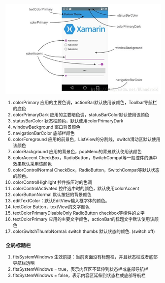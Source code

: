 ![style](/res/android/style.jpg)

1. colorPrimary 应用的主要色调，actionBar默认使用该颜色，Toolbar导航栏的底色
2. colorPrimaryDark 应用的主要暗色调，statusBarColor默认使用该颜色
3. statusBarColor 状态栏颜色，默认使用colorPrimaryDark
4. windowBackground 窗口背景颜色
5. navigationBarColor 底部栏颜色
6. colorForeground 应用的前景色，ListView的分割线，switch滑动区默认使用该颜色
7. colorBackground 应用的背景色，popMenu的背景默认使用该颜色
8. colorAccent CheckBox，RadioButton，SwitchCompat等一般控件的选中效果默认采用该颜色
9. colorControlNormal CheckBox，RadioButton，SwitchCompat等默认状态的颜色。
10. colorControlHighlight 控件按压时的色调
11. colorControlActivated 控件选中时的颜色，默认使用colorAccent
12. colorButtonNormal 默认按钮的背景颜色
13. editTextColor：默认EditView输入框字体的颜色。
14. textColor Button，textView的文字颜色
15. textColorPrimaryDisableOnly RadioButton checkbox等控件的文字
16. textColorPrimary 应用的主要文字颜色，actionBar的标题文字默认使用该颜色
17. colorSwitchThumbNormal: switch thumbs 默认状态的颜色. (switch off)


### 全局标题栏
1. fitsSystemWindows 生效前提：当前页面没有标题栏，并且状态栏或者底部导航栏透明
2. fitsSystemWindows = true，表示内容区不延伸到状态栏或底部导航栏
3. fitsSystemWindows = false，表示内容区延伸到状态栏或底部导航栏
